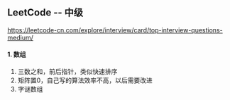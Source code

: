 ## LeetCode -- 中级
https://leetcode-cn.com/explore/interview/card/top-interview-questions-medium/
#### 1. 数组
1. 三数之和，前后指针，类似快速排序
2. 矩阵置0，自己写的算法效率不高，以后需要改进
3. 字谜数组
